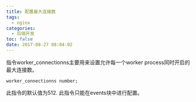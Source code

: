 ```yaml
---
title: 配置最大连接数
tags:
  - nginx
categories:
  - 后端开发
toc: false
date: 2017-08-27 08:04:02
---
```


指令worker_connectionns主要用来设置允许每一个worker process同时开启的最大连接数。

<!-- more -->

```
worker_connectionns number;
```

此指令的默认值为512.
此指令只能在events块中进行配置。

